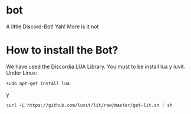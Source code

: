 # bot
A little Discord-Bot! Yah! More is it not

# How to install the Bot?
We have used the Discordia LUA Library. 
You must to be install lua y luvit. Under Linux:

`sudo apt-get install lua`

y

`curl -L https://github.com/luvit/lit/raw/master/get-lit.sh | sh `
